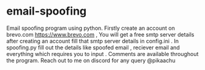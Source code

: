 # email-spoofing
Email spoofing program using python. 
Firstly create an account on brevo.com https://www.brevo.com , 
You will get a free smtp server details after creating an  account
fill that smtp server details in config.ini . 
In spoofing.py fill out the details like spoofed email , reciever email and everything which requires you to input . 
Comments are available throughout the program.
Reach out to me on discord for any query  @pikaachu

